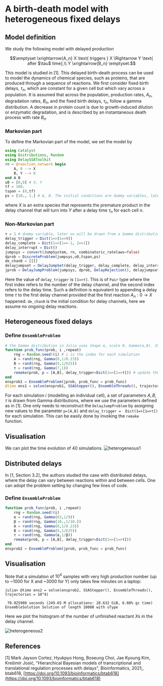 # A birth-death model with heterogeneous fixed delays

## Model definition
We study the following model with delayed production
```math
\emptyset \xrightarrow{A_n} X \text{ triggers } X \Rightarrow Y \text{ after $\tau$ time},\\
Y \xrightarrow{B_n} \emptyset.
```
This model is studied in [1]. This delayed birth–death process can be used to model the dynamics of chemical species, such as proteins, that are produced through a sequence of reactions. We first consider fixed birth delays, $\tau_n$, which are constant for a given cell but which vary across a population. It is assumed that across the population, production rates, $A_n$, degradation rates, $B_n$, and the fixed birth delays, $\tau_n$, follow a gamma distribution. A decrease in protein count is due to growth-induced dilution or enzymatic degradation, and is described by an instantaneous death process with rate $B_n$.

### Markovian part
To define the Markovian part of the model, we set the model by
```julia
using Catalyst
using Distributions, Random
using DelaySSAToolkit
rn = @reaction_network begin
    A, 0 --> X
    B, Y --> 0
end A B
u0 = [0,0] # X, Y
tf = 100.
tspan = (0,tf)
ps = [10., 1.] # A, B. The initial conditions are dummy variables, later on will be drawn from Gamma distributions 
```
where $X$ is an extra species that represents the premature product in the delay channel that will turn into $Y$ after a delay time $\tau_n$ for each cell $n$. 
### Non-Markovian part

```julia
τ = 1 # dummy variable, later on will be drawn from a Gamma distribution 
delay_trigger = Dict(1=>[1=>τ])
delay_complete = Dict(1=>[1=>-1, 2=>1])
delay_interrupt = Dict()
jumpsys = convert(JumpSystem, rn, combinatoric_ratelaws=false)
dprob = DiscreteProblem(jumpsys,u0,tspan,ps)
de_chan0 = [[]]
delayjumpset = DelayJumpSet(delay_trigger, delay_complete, delay_interrupt)
jprob = DelayJumpProblem(jumpsys, dprob, DelayRejection(), delayjumpset, de_chan0, save_positions=(false,false))
```
Here the value of `delay_trigger` is `[1=>τ]`. This is of `Pair` type where the first index refers to the number of the delay channel, and the second index refers to the delay time. Such a definition is equivalent to appending a delay time $\tau$ to the first delay channel provided that the first reaction $A_n: 0\rightarrow X$ happened. `de_chan0` is the initial condition for delay channels, here we assume no ongoing delay reactions.

## Heterogeneous fixed delays
### Define `EnsembleProblem` 
```julia
# the Gamma distribution in Julia uses shape α, scale θ, Gamma(α,θ). In the paper [1], Gamma distribution uses shape α and rate β. Thus, one needs to set the inverse.
function prob_func(prob, i ,repeat)
    rng = Random.seed!(i) # i is the index for each simulation
    A = rand(rng, Gamma(8,1/0.23)) 
    B = rand(rng, Gamma(9,1/625))
    τ = rand(rng, Gamma(7,1))
    remake(prob, p = [A,B], delay_trigger=Dict(1=>[1=>τ])) # update the new parameters
end
ensprob1 = EnsembleProblem(jprob, prob_func = prob_func)
@time ens1 = solve(ensprob1, SSAStepper(), EnsembleThreads(), trajectories = 40, saveat = 1.)
```
For each simulation $i$ (modelling an individual cell), a set of parameters $A, B, τ$ is drawn from Gamma distributions, where we use the parameters defined as in [1]. One only needs to reconstruct the `DelayJumpProblem` by assigning new values to the parameter `p=[A,B]` and `delay_trigger =  Dict(1=>[1=>τ])` for each simulation. This can be easily done by invoking the `remake` function.

## Visualisation
We can plot the time evolution of 40 simulations.
![heterogeneous1](../assets/heterogeneous_delay1.svg)

## Distributed delays
In [1, Section 3.2], the authors studied the case with distributed delays, where the delay can vary between reactions within and between cells. One can adopt the problem setting by changing few lines of code.
### Define `EnsembleProblem` 
```julia
function prob_func(prob, i ,repeat)
    rng = Random.seed!(i)
    α = rand(rng, Gamma(63,1/9))
    β = rand(rng, Gamma(10.,1/10.))
    A = rand(rng, Gamma(8,1/0.23))
    B = rand(rng, Gamma(9,1/625))
    τ = rand(rng, Gamma(α,1/β))
    remake(prob, p = [A,B], delay_trigger=Dict(1=>[1=>τ]))
end
ensprob2 = EnsembleProblem(jprob, prob_func = prob_func)
```
## Visualisation
Note that a simulation of $10^4$ samples with very high production number (up to ~1000 for X and ~3000 for Y) only takes few minutes on a laptop:
```julia-repl
julia> @time ens2 = solve(ensprob2, SSAStepper(), EnsembleThreads(), trajectories = 10^4)

 78.925908 seconds (249.65 M allocations: 28.632 GiB, 6.60% gc time)
EnsembleSolution Solution of length 10000 with uType
```
Here we plot the histogram of the number of unfinished reactant $X$s in the delay channel.

![heterogeneous2](../assets/heterogeneous_delay2.svg)

## References
[1] Mark Jayson Cortez, Hyukpyo Hong, Boseung Choi, Jae Kyoung Kim, Krešimir Josić, "Hierarchical Bayesian models of transcriptional and translational regulation processes with delays", Bioinformatics, 2021;, btab618, [https://doi.org/10.1093/bioinformatics/btab618](https://doi.org/10.1093/bioinformatics/btab618)